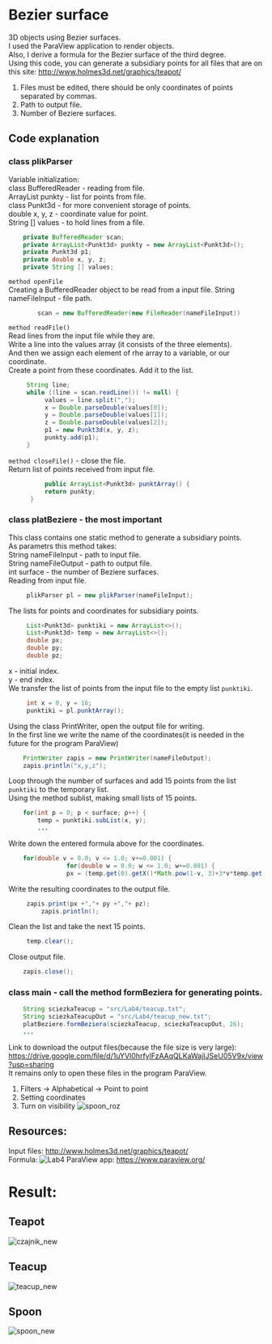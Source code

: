 # Bezier surface
3D objects using Bezier surfaces. \
I used the ParaView application to render objects. \
Also, I derive a formula for the Bezier surface of the third degree. \
Using this code, you can generate a subsidiary points for all files that are on this site: http://www.holmes3d.net/graphics/teapot/
1) Files must be edited, there should be only coordinates of points separated by commas.
2) Path to output file. 
3) Number of Beziere surfaces.

## Code explanation
###  class plikParser 
Variable initialization: \
class BufferedReader - reading from file. \
ArrayList<Punkt3d> punkty - list for points from file. \
class Punkt3d - for more convenient storage of points. \
double x, y, z - coordinate value for point. \
String [] values - to hold lines from a file.
```java
  	private BufferedReader scan;
	private ArrayList<Punkt3d> punkty = new ArrayList<Punkt3d>();
	private Punkt3d p1;
	private double x, y, z;
	private String [] values;
```
`method openFile` \
Creating a BufferedReader object to be read from a input file.
String nameFileInput - file path.
```java
    	scan = new BufferedReader(new FileReader(nameFileInput))
```
`method readFile()` \
Read lines from the input file while they are.\
Write a line into the values array (it consists of the three elements).\
And then we assign each element of rhe array to a variable, or our coordinate.\
Create a point from these coordinates. Add it to the list.
```java
   	 String line;
	 while ((line = scan.readLine()) != null) {
		  values = line.split(",");
		  x = Double.parseDouble(values[0]);
		  y = Double.parseDouble(values[1]);
		  z = Double.parseDouble(values[2]);
		  p1 = new Punkt3d(x, y, z);
		  punkty.add(p1);
	 }
```
`method closeFile()` - close the file.\
Return list of points received from input file.
```java
          public ArrayList<Punkt3d> punktArray() {
		  return punkty;
	  }
```
###  class platBeziere - the most important
This class contains one static method to generate a subsidiary points. \
As parametrs this method takes: \
String nameFileInput - path to input file.\
String nameFileOutput - path to output file.\
int surface - the number of Beziere surfaces.\
Reading from input file.
```java
	 plikParser pl = new plikParser(nameFileInput);
```
The lists for points and coordinates for subsidiary points.
```java
	 List<Punkt3d> punktiki = new ArrayList<>();
	 List<Punkt3d> temp = new ArrayList<>();
	 double px;
	 double py;
	 double pz;
```
x - initial index.\
y - end index.\
We transfer the list of points from the input file to the empty list `punktiki`.
```java
	 int x = 0, y = 16;
	 punktiki = pl.punktArray();
```
Using the class PrintWriter, open the output file for writing.\
In the first line we write the name of the coordinates(it is needed in the future for the program ParaView)
```java
	PrintWriter zapis = new PrintWriter(nameFileOutput);
	zapis.println("x,y,z");
```
Loop through the number of surfaces and add 15 points from the list `punktiki` to the temporary list.\
Using the method sublist, making small lists of 15 points. 
```java
	for(int p = 0; p < surface; p++) {
		temp = punktiki.subList(x, y);
		...
```
Write down the entered formula above for the coordinates.
```java
	for(double v = 0.0; v <= 1.0; v+=0.001) {
                for(double w = 0.0; w <= 1.0; w+=0.001) {
        		px = (temp.get(0).getX()*Math.pow(1-v, 3)+3*v*temp.get(1).getX()*Math.pow(1-v, 2)+3*v*v*(1-v)*temp.get(2).getX()+temp.get(3).getX()*Math.pow(v, 3))*(Math.pow(1-w, 3))+(temp.get(4).getX()*Math.pow(1-v, 3)+3*v*temp.get(5).getX()*Math.pow(1-v, 2)+3*v*v*(1-v)*temp.get(6).getX()+temp.get(7).getX()*Math.pow(v, 3))*(3*w*Math.pow(1-w, 2))+(temp.get(8).getX()*Math.pow(1-v, 3)+3*v*temp.get(9).getX()*Math.pow(1-v, 2)+3*v*v*(1-v)*temp.get(10).getX()+temp.get(11).getX()*Math.pow(v, 3))*(3*w*w*(1-w))+(temp.get(12).getX()*Math.pow(1-v, 3)+3*v*temp.get(13).getX()*Math.pow(1-v, 2)+3*v*v*(1-v)*temp.get(14).getX()+temp.get(15).getX()*Math.pow(v, 3))*(Math.pow(w, 3));	...				
```
Write the resulting coordinates to the output file.	
```java
	 zapis.print(px +","+ py +","+ pz);
         zapis.println();
```
Clean the list and take the next 15 points.
```java
	 temp.clear();
```
Close output file.
```java
	zapis.close();
```		
 ###  class main - call the method formBeziera for generating points.
```java
	String sciezkaTeacup = "src/Lab4/teacup.txt";
	String sciezkaTeacupOut = "src/Lab4/teacup_new.txt";
	platBeziere.formBeziera(sciezkaTeacup, sciezkaTeacupOut, 26);
	...
```
Link to download the output files(because the file size is very large): https://drive.google.com/file/d/1uYVI0hrfylFzAAqQLKaWajIJSeU05V9x/view?usp=sharing		
It remains only to open these files in the program ParaView.
1) Filters -> Alphabetical -> Point to point 
2) Setting coordinates 
3) Turn on visibility 
 ![spoon_roz](https://user-images.githubusercontent.com/72127610/113595469-58ad8080-9639-11eb-8df3-f90bfeabd6fa.jpg)

## Resources:
Input files: http://www.holmes3d.net/graphics/teapot/ \
Formula: ![Lab4](https://user-images.githubusercontent.com/72127610/113593918-492d3800-9637-11eb-9ebb-b1a4417a8ed0.jpg)
ParaView app: https://www.paraview.org/ 
# Result:
## Teapot
![czajnik_new](https://user-images.githubusercontent.com/72127610/113522513-4c75e480-95a1-11eb-8488-9af8d702e547.jpg)
## Teacup
![teacup_new](https://user-images.githubusercontent.com/72127610/113522514-4ed83e80-95a1-11eb-8818-d14569a86e6d.jpg)
## Spoon
![spoon_new](https://user-images.githubusercontent.com/72127610/113522515-513a9880-95a1-11eb-9855-9d20272f78c3.jpg)
